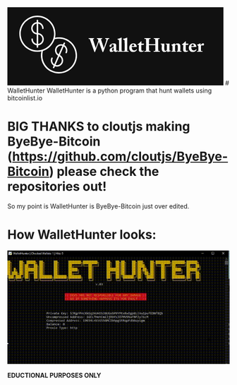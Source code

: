 <img src="./images/thumbnail.png"/>
# WalletHunter
WalletHunter is a python program that hunt wallets using bitcoinlist.io

# BIG THANKS to cloutjs making ByeBye-Bitcoin (https://github.com/cloutjs/ByeBye-Bitcoin) please check the repositories out!
So my point is WalletHunter is ByeBye-Bitcoin just over edited.

# How WalletHunter looks:
<img src="./images/video.gif"/>

<b>EDUCTIONAL PURPOSES ONLY</b>
